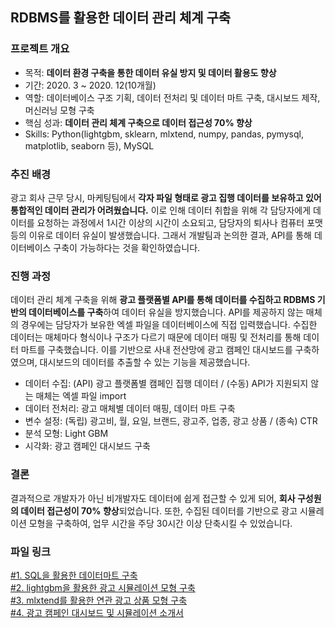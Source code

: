 ## RDBMS를 활용한 데이터 관리 체계 구축

### 프로젝트 개요
- 목적: **데이터 환경 구축을 통한 데이터 유실 방지 및 데이터 활용도 향상**
- 기간: 2020. 3 ~ 2020. 12(10개월)
- 역할: 데이터베이스 구조 기획, 데이터 전처리 및 데이터 마트 구축, 대시보드 제작, 머신러닝 모형 구축
- 핵심 성과: **데이터 관리 체계 구축으로 데이터 접근성 70% 향상**
- Skills: Python(lightgbm, sklearn, mlxtend, numpy, pandas, pymysql, matplotlib, seaborn 등), MySQL

### 추진 배경
광고 회사 근무 당시, 마케팅팀에서 **각자 파일 형태로 광고 집행 데이터를 보유하고 있어 통합적인 데이터 관리가 어려웠습니다.** 이로 인해 데이터 취합을 위해 각 담당자에게 데이터를 요청하는 과정에서 1시간 이상의 시간이 소요되고, 담당자의 퇴사나 컴퓨터 포맷 등의 이유로 데이터 유실이 발생했습니다. 그래서 개발팀과 논의한 결과, API를 통해 데이터베이스 구축이 가능하다는 것을 확인하였습니다.

### 진행 과정
데이터 관리 체계 구축을 위해 **광고 플랫폼별 API를 통해 데이터를 수집하고 RDBMS 기반의 데이터베이스를 구축**하여 데이터 유실을 방지했습니다. API를 제공하지 않는 매체의 경우에는 담당자가 보유한 엑셀 파일을 데이터베이스에 직접 입력했습니다. 수집한 데이터는 매체마다 형식이나 구조가 다르기 때문에 데이터 매핑 및 전처리를 통해 데이터 마트를 구축했습니다. 이를 기반으로 사내 전산망에 광고 캠페인 대시보드를 구축하였으며, 대시보드의 데이터를 추출할 수 있는 기능을 제공했습니다.

- 데이터 수집: (API) 광고 플랫폼별 캠페인 집행 데이터 / (수동) API가 지원되지 않는 매체는 엑셀 파일 import
- 데이터 전처리: 광고 매체별 데이터 매핑, 데이터 마트 구축
- 변수 설정: (독립) 광고비, 월, 요일, 브랜드, 광고주, 업종, 광고 상품 / (종속) CTR
- 분석 모형: Light GBM
- 시각화: 광고 캠페인 대시보드 구축

### 결론
결과적으로 개발자가 아닌 비개발자도 데이터에 쉽게 접근할 수 있게 되어, **회사 구성원의 데이터 접근성이 70% 향상**되었습니다. 또한, 수집된 데이터를 기반으로 광고 시뮬레이션 모형을 구축하여, 업무 시간을 주당 30시간 이상 단축시킬 수 있었습니다.

### 파일 링크
[#1. SQL을 활용한 데이터마트 구축](https://github.com/hyewon0403/searching-for-advertising-campaigns/blob/master/mainAdStatDaily_naver.sql)\
[#2. lightgbm을 활용한 광고 시뮬레이션 모형 구축](https://github.com/hyewon0403/searching-for-advertising-campaigns/blob/master/AI_marketer_forecasting_features_cpm.ipynb)\
[#3. mlxtend를 활용한 연관 광고 상품 모형 구축](https://github.com/hyewon0403/searching-for-advertising-campaigns/blob/master/associated_ad_product.ipynb)\
[#4. 광고 캠페인 대시보드 및 시뮬레이션 소개서](https://github.com/hyewon0403/searching-for-advertising-campaigns/blob/master/CPMS%20%EC%A0%9C%EC%95%88%EB%8F%84%EA%B5%AC%20%EC%86%8C%EA%B0%9C%EC%84%9C.pdf)
